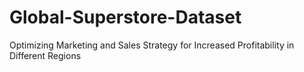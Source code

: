 # Global-Superstore-Dataset
Optimizing Marketing and Sales Strategy for Increased Profitability in Different Regions
